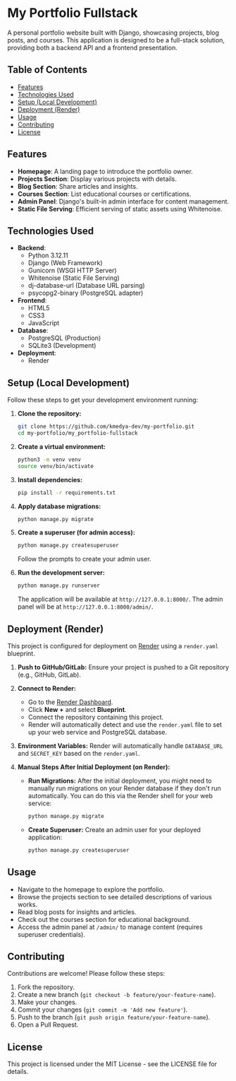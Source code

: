 # My Portfolio Fullstack

A personal portfolio website built with Django, showcasing projects, blog posts, and courses. This application is designed to be a full-stack solution, providing both a backend API and a frontend presentation.

## Table of Contents

- [Features](#features)
- [Technologies Used](#technologies-used)
- [Setup (Local Development)](#setup-local-development)
- [Deployment (Render)](#deployment-render)
- [Usage](#usage)
- [Contributing](#contributing)
- [License](#license)

## Features

- **Homepage**: A landing page to introduce the portfolio owner.
- **Projects Section**: Display various projects with details.
- **Blog Section**: Share articles and insights.
- **Courses Section**: List educational courses or certifications.
- **Admin Panel**: Django's built-in admin interface for content management.
- **Static File Serving**: Efficient serving of static assets using Whitenoise.

## Technologies Used

- **Backend**:
    - Python 3.12.11
    - Django (Web Framework)
    - Gunicorn (WSGI HTTP Server)
    - Whitenoise (Static File Serving)
    - dj-database-url (Database URL parsing)
    - psycopg2-binary (PostgreSQL adapter)
- **Frontend**:
    - HTML5
    - CSS3
    - JavaScript
- **Database**:
    - PostgreSQL (Production)
    - SQLite3 (Development)
- **Deployment**:
    - Render

## Setup (Local Development)

Follow these steps to get your development environment running:

1.  **Clone the repository:**
    ```bash
    git clone https://github.com/kmedya-dev/my-portfolio.git
    cd my-portfolio/my_portfolio-fullstack
    ```

2.  **Create a virtual environment:**
    ```bash
    python3 -m venv venv
    source venv/bin/activate
    ```

3.  **Install dependencies:**
    ```bash
    pip install -r requirements.txt
    ```

4.  **Apply database migrations:**
    ```bash
    python manage.py migrate
    ```

5.  **Create a superuser (for admin access):**
    ```bash
    python manage.py createsuperuser
    ```
    Follow the prompts to create your admin user.

6.  **Run the development server:**
    ```bash
    python manage.py runserver
    ```
    The application will be available at `http://127.0.0.1:8000/`. The admin panel will be at `http://127.0.0.1:8000/admin/`.

## Deployment (Render)

This project is configured for deployment on [Render](https://render.com/) using a `render.yaml` blueprint.

1.  **Push to GitHub/GitLab:** Ensure your project is pushed to a Git repository (e.g., GitHub, GitLab).

2.  **Connect to Render:**
    *   Go to the [Render Dashboard](https://dashboard.render.com/).
    *   Click **New +** and select **Blueprint**.
    *   Connect the repository containing this project.
    *   Render will automatically detect and use the `render.yaml` file to set up your web service and PostgreSQL database.

3.  **Environment Variables:** Render will automatically handle `DATABASE_URL` and `SECRET_KEY` based on the `render.yaml`.

4.  **Manual Steps After Initial Deployment (on Render):**
    *   **Run Migrations:** After the initial deployment, you might need to manually run migrations on your Render database if they don't run automatically. You can do this via the Render shell for your web service:
        ```bash
        python manage.py migrate
        ```
    *   **Create Superuser:** Create an admin user for your deployed application:
        ```bash
        python manage.py createsuperuser
        ```

## Usage

- Navigate to the homepage to explore the portfolio.
- Browse the projects section to see detailed descriptions of various works.
- Read blog posts for insights and articles.
- Check out the courses section for educational background.
- Access the admin panel at `/admin/` to manage content (requires superuser credentials).

## Contributing

Contributions are welcome! Please follow these steps:

1.  Fork the repository.
2.  Create a new branch (`git checkout -b feature/your-feature-name`).
3.  Make your changes.
4.  Commit your changes (`git commit -m 'Add new feature'`).
5.  Push to the branch (`git push origin feature/your-feature-name`).
6.  Open a Pull Request.

## License

This project is licensed under the MIT License - see the LICENSE file for details.
